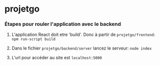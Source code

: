 # projetgo
### Étapes pour rouler l'application avec le backend
1. L'application React doit etre 'build'. Donc à partir de `projetgo/frontend`:
    `npm run-script build`
    
2. Dans le fichier `projetgo/backend/server` lancez le serveur:
    `node index`
    
3. L'url pour accéder au site est `localhost:5000`
